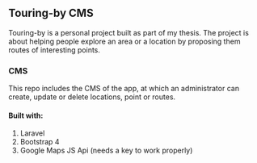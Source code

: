 ## Touring-by CMS
Touring-by is a personal project built as part of my thesis.
The project is about helping people explore an area or a location by proposing them routes of interesting points.
### CMS
This repo includes the CMS of the app, at which an administrator can create, update or delete locations, point or routes.
#### Built with:
1. Laravel
2. Bootstrap 4
3. Google Maps JS Api (needs a key to work properly)
